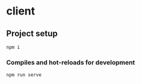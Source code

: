 # client

## Project setup

```
npm i
```

### Compiles and hot-reloads for development

```
npm run serve
```
